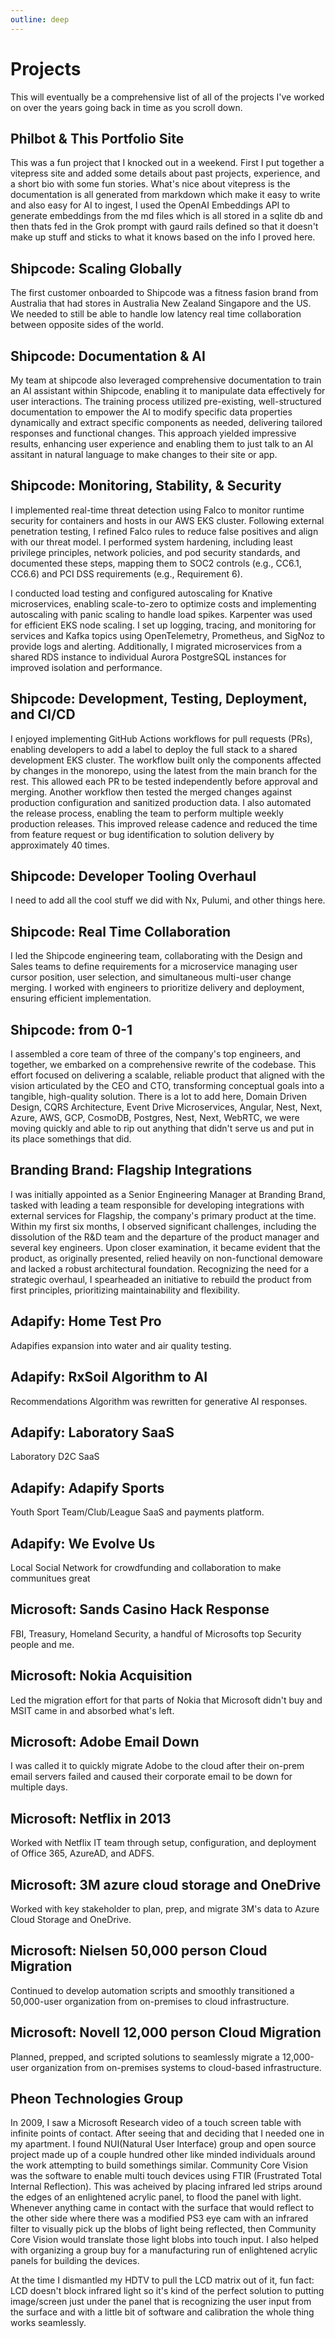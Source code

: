 ```yaml
---
outline: deep
---
```


# Projects  
This will eventually be a comprehensive list of all of the projects I've worked on over the years going back in time as you scroll down.

## Philbot & This Portfolio Site
This was a fun project that I knocked out in a weekend. First I put together a vitepress site and added some details about past projects, experience, and a short bio with some fun stories. What's nice about vitepress is the documentation is all generated from markdown which make it easy to write and also easy for AI to ingest, I used the OpenAI Embeddings API to generate embeddings from the md files which is all stored in a sqlite db and then thats fed in the Grok prompt with gaurd rails defined so that it doesn't make up stuff and sticks to what it knows based on the info I proved here.

## Shipcode: Scaling Globally
The first customer onboarded to Shipcode was a fitness fasion brand from Australia that had stores in Australia New Zealand Singapore and the US. We needed to still be able to handle low latency real time collaboration between opposite sides of the world. 

## Shipcode: Documentation & AI
My team at shipcode also leveraged comprehensive documentation to train an AI assistant within Shipcode, enabling it to manipulate data effectively for user interactions. The training process utilized pre-existing, well-structured documentation to empower the AI to modify specific data properties dynamically and extract specific components as needed, delivering tailored responses and functional changes. This approach yielded impressive results, enhancing user experience and enabling them to just talk to an AI assitant in natural language to make changes to their site or app.

## Shipcode: Monitoring, Stability, & Security
I implemented real-time threat detection using Falco to monitor runtime security for containers and hosts in our AWS EKS cluster. Following external penetration testing, I refined Falco rules to reduce false positives and align with our threat model. I performed system hardening, including least privilege principles, network policies, and pod security standards, and documented these steps, mapping them to SOC2 controls (e.g., CC6.1, CC6.6) and PCI DSS requirements (e.g., Requirement 6).

I conducted load testing and configured autoscaling for Knative microservices, enabling scale-to-zero to optimize costs and implementing autoscaling with panic scaling to handle load spikes. Karpenter was used for efficient EKS node scaling. I set up logging, tracing, and monitoring for services and Kafka topics using OpenTelemetry, Prometheus, and SigNoz to provide logs and alerting. Additionally, I migrated microservices from a shared RDS instance to individual Aurora PostgreSQL instances for improved isolation and performance.

## Shipcode: Development, Testing, Deployment, and CI/CD
I enjoyed implementing GitHub Actions workflows for pull requests (PRs), enabling developers to add a label to deploy the full stack to a shared development EKS cluster. The workflow built only the components affected by changes in the monorepo, using the latest from the main branch for the rest. This allowed each PR to be tested independently before approval and merging. Another workflow then tested the merged changes against production configuration and sanitized production data. I also automated the release process, enabling the team to perform multiple weekly production releases. This improved release cadence and reduced the time from feature request or bug identification to solution delivery by approximately 40 times.

## Shipcode: Developer Tooling Overhaul
I need to add all the cool stuff we did with Nx, Pulumi, and other things here.

## Shipcode: Real Time Collaboration
I led the Shipcode engineering team, collaborating with the Design and Sales teams to define requirements for a microservice managing user cursor position, user selection, and simultaneous multi-user change merging. I worked with engineers to prioritize delivery and deployment, ensuring efficient implementation.

## Shipcode: from 0-1
I assembled a core team of three of the company's top engineers, and together, we embarked on a comprehensive rewrite of the codebase. This effort focused on delivering a scalable, reliable product that aligned with the vision articulated by the CEO and CTO, transforming conceptual goals into a tangible, high-quality solution.
There is a lot to add here, Domain Driven Design, CQRS Architecture, Event Drive Microservices, Angular, Nest, Next, Azure, AWS, GCP, CosmoDB, Postgres, Nest, Next, WebRTC, we were moving quickly and able to rip out anything that didn't serve us and put in its place somethings that did.

## Branding Brand: Flagship Integrations
I was initially appointed as a Senior Engineering Manager at Branding Brand, tasked with leading a team responsible for developing integrations with external services for Flagship, the company's primary product at the time. Within my first six months, I observed significant challenges, including the dissolution of the R&D team and the departure of the product manager and several key engineers. Upon closer examination, it became evident that the product, as originally presented, relied heavily on non-functional demoware and lacked a robust architectural foundation. Recognizing the need for a strategic overhaul, I spearheaded an initiative to rebuild the product from first principles, prioritizing maintainability and flexibility. 

## Adapify: Home Test Pro
Adapifies expansion into water and air quality testing.

## Adapify: RxSoil Algorithm to AI
Recommendations Algorithm was rewritten for generative AI responses.

## Adapify: Laboratory SaaS
Laboratory D2C SaaS

## Adapify: Adapify Sports
Youth Sport Team/Club/League SaaS and payments platform.

## Adapify: We Evolve Us
Local Social Network for crowdfunding and collaboration to make communitues great

## Microsoft: Sands Casino Hack Response
FBI, Treasury, Homeland Security, a handful of Microsofts top Security people and me.

## Microsoft: Nokia Acquisition
Led the migration effort for that parts of Nokia that Microsoft didn't buy and MSIT came in and absorbed what's left.

## Microsoft: Adobe Email Down
I was called it to quickly migrate Adobe to the cloud after their on-prem email servers failed and caused their corporate email to be down for multiple days.

## Microsoft: Netflix in 2013
Worked with Netflix IT team through setup, configuration, and deployment of Office 365, AzureAD, and ADFS.

## Microsoft: 3M azure cloud storage and OneDrive
Worked with key stakeholder to plan, prep, and migrate 3M's data to Azure Cloud Storage and OneDrive.

## Microsoft: Nielsen 50,000 person Cloud Migration
Continued to develop automation scripts and smoothly transitioned a 50,000-user organization from on-premises to cloud infrastructure.

## Microsoft: Novell 12,000 person Cloud Migration
Planned, prepped, and scripted solutions to seamlessly migrate a 12,000-user organization from on-premises systems to cloud-based infrastructure.

## Pheon Technologies Group
In 2009, I saw a Microsoft Research video of a touch screen table with infinite points of contact. After seeing that and deciding that I needed one in my apartment. I found NUI(Natural User Interface) group and open source project made up of a couple hundred other like minded individuals around the work attempting to build somethings similar. Community Core Vision was the software to enable multi touch devices using FTIR (Frustrated Total Internal Reflection). This was acheived by placing infrared led strips around the edges of an enlightened acrylic panel, to flood the panel with light. Whenever anything came in contact with the surface that would reflect to the other side where there was a modified PS3 eye cam with an infrared filter to visually pick up the blobs of light being reflected, then Community Core Vision would translate those light blobs into touch input. I also helped with organizing a group buy for a manufacturing run of enlightened acrylic panels for building the devices.

At the time I dismantled my HDTV to pull the LCD matrix out of it, fun fact: LCD doesn't block infrared light so it's kind of the perfect solution to putting image/screen just under the panel that is recognizing the user input from the surface and with a little bit of software and calibration the whole thing works seamlessly. 